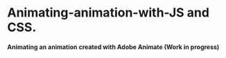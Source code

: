 # Animating-animation-with-JS and CSS.
#### Animating an animation created with Adobe Animate (Work in progress)
